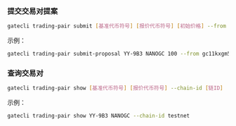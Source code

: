 
### 提交交易对提案
```bash
gatecli trading-pair submit [基准代币符号] [报价代币符号] [初始价格] --from [发送者账户] --chain-id [链ID]
```
示例：

```bash
gatecli trading-pair submit-proposal YY-9B3 NANOGC 100 --from gc11kxgm58wpfr6dch276wwtuq07m8v7g8s9krjx88 --chain-id testnet
```

### 查询交易对
```bash
gatecli trading-pair show [基准代币符号] [报价代币符号] --chain-id [链ID] 
```
示例：

```bash
gatecli trading-pair show YY-9B3 NANOGC --chain-id testnet
```


